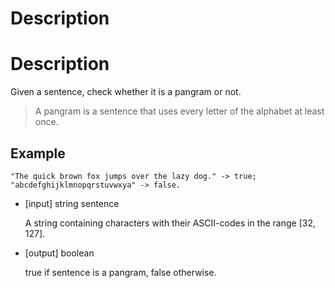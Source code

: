 # Description 
# Description
Given a sentence, check whether it is a pangram or not.

> A pangram is a sentence that uses every letter of the alphabet at least once.

## Example

```
"The quick brown fox jumps over the lazy dog." -> true;
"abcdefghijklmnopqrstuvwxya" -> false.
```

- [input] string sentence

  A string containing characters with their ASCII-codes in the range [32, 127].

- [output] boolean

    true if sentence is a pangram, false otherwise.
 
